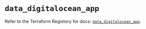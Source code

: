 # `data_digitalocean_app`

Refer to the Terraform Registory for docs: [`data_digitalocean_app`](https://registry.terraform.io/providers/digitalocean/digitalocean/2.30.0/docs/data-sources/app).
